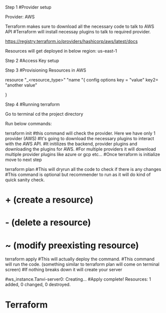 Step 1
#Provider setup

Provider: AWS

Terraform makes sure to download all the necessary code to talk to AWS API
#Terraform will install necessay plugins to talk to required provider. 

https://registry.terraform.io/providers/hashicorp/aws/latest/docs

Resources will get deployed in below region:
us-east-1

Step 2
#Access Key setup


Step 3
#Provisioning Resources in AWS

resource "<provider>_<resource_type>" "name "{
    config options 
    key = "value"
    key2= "another value"

}

Step 4
#Running terraform

Go to terminal 
cd the project directory

Run below commands:

terraform init
#this command will check the provider. Here we have only 1 provider (AWS)
#It's going to download the necessary plugins to interact with the AWS API.
#It initilizes the backend, provider plugins and downloading the plugins for AWS. 
#For multiple providers it will download multiple provider plugins like azure or gcp etc...
#Once terraform is initialize move to next step

terraform plan
#This will dryrun all the code to check if there is any changes 
#This command is optional but recommender to run as it will do kind of quick sanity check. 
# + (create a resource)
# - (delete a resource)
# ~ (modify preexisting resource)


terraform apply
#This will actually deploy the command.
#This command will run the code. (something similar to terraform plan will come on terminal screen)
#If nothing breaks down it will create your server

#ws_instance.Tanvi-server0: Creating...
#Apply complete! Resources: 1 added, 0 changed, 0 destroyed.




# Terraform
